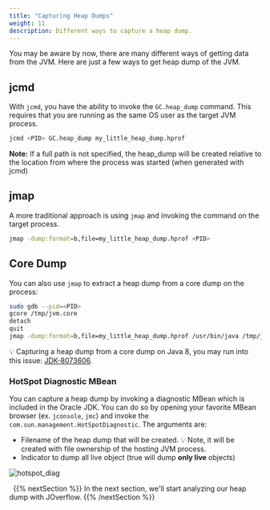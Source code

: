 ```yaml
---
title: "Capturing Heap Dumps"
weight: 11
description: Different ways to capture a heap dump.
---
```


You may be aware by now, there are many different ways of getting data from the JVM. Here are just a few ways to get heap dump of the JVM.

## jcmd

With `jcmd`, you have the ability to invoke the `GC.heap_dump` command. This requires that you
are running as the same OS user as the target JVM process.

```bash
jcmd <PID> GC.heap_dump my_little_heap_dump.hprof
```

**Note:** If a full path is not specified, the heap_dump will be created relative to the location from where the process was started (when generated with jcmd)

## jmap

A more traditional approach is using `jmap` and invoking the command on the target process. 

```bash
jmap -dump:format=b,file=my_little_heap_dump.hprof <PID>
```

## Core Dump

You can also use `jmap` to extract a heap dump from a core dump on the process:

```bash
sudo gdb --pid=<PID>
gcore /tmp/jvm.core
detach
quit
jmap -dump:format=b,file=my_little_heap_dump.hprof /usr/bin/java /tmp/jvm.core
```

💡 Capturing a heap dump from a core dump on Java 8, you may run into this issue:
[JDK-8073606](http://bugs.java.com/bugdatabase/view_bug.do?bug_id=8073606).

### HotSpot Diagnostic MBean

You can capture a heap dump by invoking a diagnostic MBean which is included in the Oracle JDK. You can do so by opening your favorite MBean browser (ex. `jconsole`, `jmc`) and invoke
the `com.sun.management.HotSpotDiagnostic`. The arguments are:
* Filename of the heap dump that will be created. 💡 Note, it will be created with file ownership of the hosting JVM process.
* Indicator to dump all live object (true will dump __only live__ objects)

![hotspot_diag](https://github.com/cchesser/java-perf-workshop/wiki/images/hotspot_diag_mbean.png)

&nbsp;
{{% nextSection %}}
In the next section, we'll start analyzing our heap dump with JOverflow.
{{% /nextSection %}}